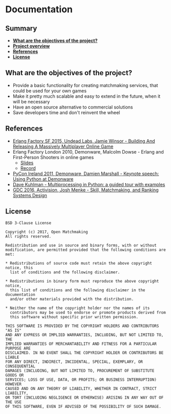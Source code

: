 # Documentation

Summary
-------
- [**What are the objectives of the project?**](https://github.com/OpenMatchmaking/documentation#what-are-the-objectives-of-the-project)
- [**Project overview**](https://github.com/OpenMatchmaking/documentation/tree/master/docs)
- [**References**](https://github.com/OpenMatchmaking/documentation#references)
- [**License**](https://github.com/OpenMatchmaking/documentation#license)

What are the objectives of the project?
---------------------------------------
- Provide a basic functionality for creating matchmaking services, that could be used for your own games
- Make it pretty much scalable and easy to extend in the future, when it will be necessary
- Have an open source alternative to commercial solutions
- Save developers time and don't reinvent the wheel

References
----------
- [Erlang Factory SF 2015, Undead Labs, Jamie Winsor - Building And Releasing A Massively Multiplayer Online Game](https://www.recaps.io/building-and-releasing-an-elixir-based-mmog/)
- Erlang Factory London 2010, Demonware, Malcolm Dowse - Erlang and First-Person Shooters in online games
  - [Slides](https://www.erlang-factory.com/upload/presentations/395/ErlangandFirst-PersonShooters.pdf)
  - [Record](https://vimeo.com/26307654)
- [PyCon Ireland 2011, Demonware, Damien Marshall - Keynote speech: Using Python at Demonware](https://vimeo.com/31781454)
- [Dave Kuhlman - Multiprocessing in Python: a guided tour with examples](http://www.davekuhlman.org/python_multiprocessing_01.html#erlang-erlport-python)
- [GDC 2016, Activision, Josh Menke - Skill, Matchmaking, and Ranking Systems Design](https://www.youtube.com/watch?v=-pglxege-gU)

License
-------
```
BSD 3-Clause License

Copyright (c) 2017, Open Matchmaking
All rights reserved.

Redistribution and use in source and binary forms, with or without
modification, are permitted provided that the following conditions are met:

* Redistributions of source code must retain the above copyright notice, this
  list of conditions and the following disclaimer.

* Redistributions in binary form must reproduce the above copyright notice,
  this list of conditions and the following disclaimer in the documentation
  and/or other materials provided with the distribution.

* Neither the name of the copyright holder nor the names of its
  contributors may be used to endorse or promote products derived from
  this software without specific prior written permission.

THIS SOFTWARE IS PROVIDED BY THE COPYRIGHT HOLDERS AND CONTRIBUTORS "AS IS"
AND ANY EXPRESS OR IMPLIED WARRANTIES, INCLUDING, BUT NOT LIMITED TO, THE
IMPLIED WARRANTIES OF MERCHANTABILITY AND FITNESS FOR A PARTICULAR PURPOSE ARE
DISCLAIMED. IN NO EVENT SHALL THE COPYRIGHT HOLDER OR CONTRIBUTORS BE LIABLE
FOR ANY DIRECT, INDIRECT, INCIDENTAL, SPECIAL, EXEMPLARY, OR CONSEQUENTIAL
DAMAGES (INCLUDING, BUT NOT LIMITED TO, PROCUREMENT OF SUBSTITUTE GOODS OR
SERVICES; LOSS OF USE, DATA, OR PROFITS; OR BUSINESS INTERRUPTION) HOWEVER
CAUSED AND ON ANY THEORY OF LIABILITY, WHETHER IN CONTRACT, STRICT LIABILITY,
OR TORT (INCLUDING NEGLIGENCE OR OTHERWISE) ARISING IN ANY WAY OUT OF THE USE
OF THIS SOFTWARE, EVEN IF ADVISED OF THE POSSIBILITY OF SUCH DAMAGE.
```
